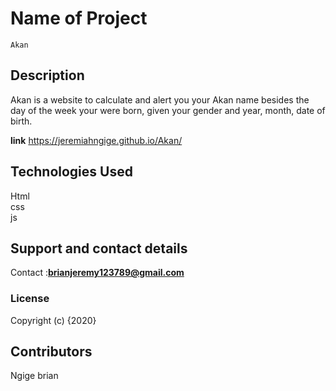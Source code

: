 # Name of Project 
    Akan 
  
## Description
 Akan is a website to calculate and alert you your Akan name besides the day of the week your were born, given your gender and year, month, date of birth.
 
**link**  https://jeremiahngige.github.io/Akan/

## Technologies Used

Html<br/>css<br/>js

## Support and contact details

Contact :**brianjeremy123789@gmail.com**

### License

Copyright (c) {2020}

## Contributors

Ngige brian